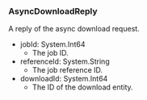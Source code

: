 ### AsyncDownloadReply
A reply of the async download request.

- jobId: System.Int64
  - The job ID.
- referenceId: System.String
  - The job reference ID.
- downloadId: System.Int64
  - The ID of the download entity.
